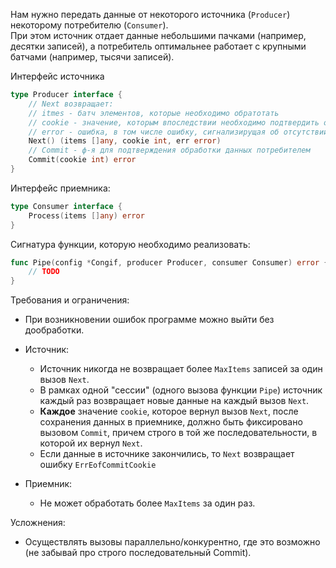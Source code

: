 Нам нужно передать данные от некоторого источника (`Producer`) некоторому потребителю (`Consumer`).\
При этом источник отдает данные небольшими пачками (например, десятки записей), а потребитель оптимальнее работает с крупными батчами (например, тысячи записей).

Интерфейс источника 
```go
type Producer interface {
	// Next возвращает:
	// itmes - батч элементов, которые необходимо обратотать
	// cookie - значение, которым впоследствии необходимо подтвердить обработку вызовом Commit
	// error - ошибка, в том числе ошибку, сигнализирущая об отсутствии следующий данных
	Next() (items []any, cookie int, err error)
	// Commit - ф-я для подтверждения обработки данных потребителем
	Commit(cookie int) error
}
```

Интерфейс приемника:
```go
type Consumer interface {
	Process(items []any) error
}
```
Сигнатура функции, которую необходимо реализовать:
```go
func Pipe(config *Congif, producer Producer, consumer Consumer) error {
	// TODO
}
```

Требования и ограничения:
- При возникновении ошибок программе можно выйти без дообработки.
- Источник:
    - Источник никогда не возвращает более `MaxItems` записей за один вызов `Next`.
    - В рамках одной "сессии" (одного вызова функции `Pipe`) источник каждый раз возвращает новые данные на каждый вызов `Next`.
    - **Каждое** значение `cookie`, которое вернул вызов `Next`, после сохранения данных в приемнике,
        должно быть фиксировано вызовом `Commit`, причем строго в той же последовательности, в которой их вернул `Next`.
    - Если данные в источнике закончились, то `Next` возвращает ошибку `ErrEofCommitCookie`

- Приемник:
    - Не может обработать более `MaxItems` за один раз.

Усложнения:
- Осуществлять вызовы параллельно/конкурентно, где это возможно (не забывай про строго последовательный Commit).
